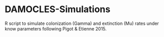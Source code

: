 # DAMOCLES-Simulations
R script to simulate colonization (Gamma) and extinction (Mu) rates under know parameters following Pigot & Etienne 2015. 

